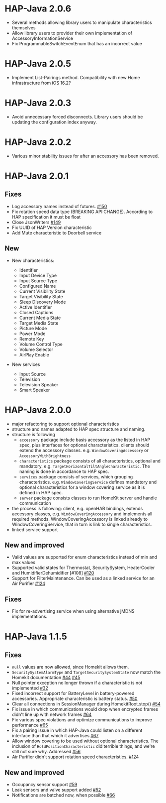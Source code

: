 # HAP-Java 2.0.6
* Several methods allowing library users to manipulate characteristics themselves
* Allow library users to provider their own implementation of AccessoryInformationService
* Fix ProgrammableSwitchEventEnum that has an incorrect value

# HAP-Java 2.0.5
* Implement List-Pairings method. Compatibility with new Home infrastructure from iOS 16.2?

# HAP-Java 2.0.3
* Avoid unnecessary forced disconnects. Library users should be updating the configuration index anyway.

# HAP-Java 2.0.2
 * Various minor stability issues for after an accessory has been removed.

# HAP-Java 2.0.1
## Fixes
* Log accessory names instead of futures. [#150](https://github.com/hap-java/HAP-Java/issues/150)
* Fix rotation speed data type (BREAKING API CHANGE). According to HAP specification it must be float
* Close JsonWriters [#149](https://github.com/hap-java/HAP-Java/issues/149)
* Fix UUID of HAP Version characteristic
* Add Mute characteristic to Doorbell service

## New  
* New characteristics:
  * Identifier
  * Input Device Type 
  * Input Source Type 
  * Configured Name 
  * Current Visibility State 
  * Target Visibility State 
  * Sleep Discovery Mode 
  * Active Identifier 
  * Closed Captions 
  * Current Media State 
  * Target Media State 
  * Picture Mode
  * Power Mode  
  * Remote Key
  * Volume Control Type
  * Volume Selector
  * AirPlay Enable
  
* New services
  * Input Source
  * Television
  * Television Speaker
  * Smart Speaker

# HAP-Java 2.0.0
* major refactoring to support optional characteristics
* structure and names adapted to HAP spec structure and naming.
* structure is following
    * `accessory` package include basis accessory as the listed in HAP spec, plus interfaces for optional characteristics. clients should extend the accessory classes. e.g. `WindowCoveringAccessory` or `AccessoryWithBrightness`
    * `characteristics` package consists of all characteristics, optional and mandatory. e.g. `TargetHorizontalTiltAngleCharacteristic`. The naming is done in accordance to HAP spec.
    * `services` package consists of services, which grouping characteristics. e.g. `WindowCoveringService` defines mandatory and optional characteristics for a window covering service as it is defined in HAP spec.
    * `server` package consists classes to run HomeKit server and handle communication
* the process is following: client, e.g. openHAB bindings, extends accessory classes, e.g. `WindowCoveringAccessory` and implements all required methods. WindowCoveringAccessory is linked already to WindowCoveringService, that in turn is link to single characteristics. 
* linked service support

## New and improved

* Valid values are supported for enum characteristics instead of min and max values
* Supported valid states for Thermostat, SecuritySystem, HeaterCooler and HumidifierDehumidifier [#108] [#120](https://github.com/hap-java/HAP-Java/pull/120)
* Support for FilterMaintenance. Can be used as a linked service for an Air Purifier  [#124](https://github.com/hap-java/HAP-Java/pull/124)

## Fixes

* Fix for re-advertising service when using alternative jMDNS implementations.

# HAP-Java 1.1.5

## Fixes

* `null` values are now allowed, since Homekit allows them.
* `SecuritySystemAlarmType` and `TargetSecuritySystemState` now match the Homekit documentation [#44](https://github.com/hap-java/HAP-Java/pull/44) [#45](https://github.com/hap-java/HAP-Java/pull/45)
* Null pointer exception no longer thrown if a characteristic is not implemented [#32](https://github.com/hap-java/HAP-Java/issues/32)
* Fixed incorrect support for BatteryLevel in battery-powered accessories. Appropriate characteristic is battery status. [#50](https://github.com/hap-java/HAP-Java/pull/50)
* Clear all connections in SessionManager during HomekitRoot.stop() [#54](https://github.com/hap-java/HAP-Java/issues/54)
* Fix issue in which communications would drop when encrypted frames didn't line up with network frames [#64](https://github.com/hap-java/HAP-Java/pull/64)
* Fix various spec violations and optimize communications to improve performance [#65](https://github.com/hap-java/HAP-Java/pull/65)
* Fix a pairing issue in which HAP-Java could listen on a different interface than that which it advertises [#67](https://github.com/hap-java/HAP-Java/pull/67)
* Allow window covering to be used without optional characteristics. The inclusion of `HoldPositionCharacteristic` did terrible things, and we're still not sure why. Addressed [#56](https://github.com/hap-java/HAP-Java/pull/56)
* Air Purifier didn't support rotation speed characteristics. [#124](https://github.com/hap-java/HAP-Java/pull/124)

## New and improved

* Occupancy sensor support [#59](https://github.com/hap-java/HAP-Java/pull/59)
* Leak sensors and valve support added [#52](https://github.com/hap-java/HAP-Java/pull/52)
* Notifications are batched now, when possible [#66](https://github.com/hap-java/HAP-Java/pull/66)
